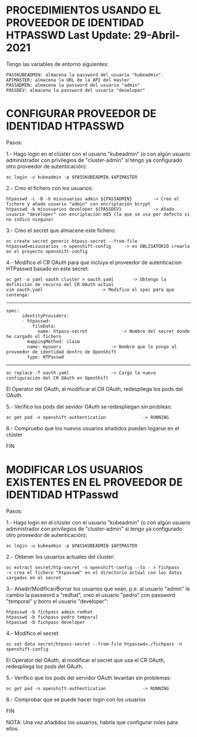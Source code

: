 PROCEDIMIENTOS USANDO EL PROVEEDOR DE IDENTIDAD HTPASSWD				Last Update: 29-Abril-2021
========================================================
Tengo las variables de entorno siguientes:

	PASSKUBEADMIN: almacena la password del usuario "kubeadmin".
	APIMASTER: almacena la URL de la API del master
	PASSADMIN: almacena la password del usuario "admin"
	PASSDEV: almacena la password del usuario "developer"


CONFIGURAR PROVEEDOR DE IDENTIDAD HTPASSWD				
===========================================
Pasos:

1.- Hago login en el clúster con el usuario "kubeadmin" (o con algún usuario administrador con privilegios de "cluster-admin" si tengo ya configurado otro proveedor de autenticación):

	oc login -u kubeadmin -p $PASSKUBEADMIN $APIMASTER

2.- Creo el fichero con los usuarios:

	htpasswd -c -B -b misusuarios admin ${PASSADMIN}		-> Creo el fichero y añado usuario "admin" con encriptación bcrypt
	htpasswd -b misusuarios developer ${PASSDEV}			-> Añado usuario "developer" con encriptación md5 (la que se usa por defecto si no indico ninguna)

3.- Creo el secret que almacene este fichero:

	oc create secret generic htpass-secret --from-file htpasswd=misuusarios -n openshift-config		-> es OBLIGATORIO crearlo en el proyecto openshift-config

4.- Modifico el CR OAuth para que incluya el proveedor de autenticacion HTPasswd basado en este secret:

	oc get -o yaml oauth cluster > oauth.yaml		-> Obtengo la definición de recurso del CR OAuth actual
	vim oauth.yaml						-> Modifico el spec para que contenga:

---------------------------------------------
	spec:
          identityProviders:
          - htpasswd:
              fileData:
                name: htpass-secret				-> Nombre del secret donde he cargado el fichero
            mappingMethod: claim
            name: myusers					-> Nombre que le pongo al proveedor de identidad dentro de OpenShift
            type: HTPasswd
---------------------------------------------

	oc replace -f oauth.yaml				-> Cargo la nueva configuración del CR OAuth en OpenShift

 El Operator del OAuth, al modificar el CR OAuth, redespliega los pods del OAuth.

5.- Verifico los pods del sevidor OAuth se redespliegan sin probleas:

	oc get pod -n openshift-authentication				-> RUNNING

6.- Compruebo que los nuevos usuarios añadidos pueden logarse en el clúster

  FIN

MODIFICAR LOS USUARIOS EXISTENTES EN EL PROVEEDOR DE IDENTIDAD HTPasswd
========================================================================
Pasos:

1.- Hago login en el clúster con el usuario "kubeadmin" (o con algún usuario administrador con privilegios de "cluster-admin" si tengo ya configurado otro proveedor de autenticación):

	oc login -u kubeadmin -p $PASSKUBEADMIN $APIMASTER

2.- Obtener los usuarios actuales del cluster:

	oc extract secret/htp-secret -n openshift-config --to - > fichpass			-> crea el fichero "htpasswd" en el directorio actual con los datos cargados en el secret

3.- Añadir/Modificar/Borrar los usuarios que sean, p.e. al usuario "admin" le cambio la password a "redhat", creo el usuario "pedro" con password "temporal" y borro el usuario "developer":

	htpasswd -b fichpass admin redhat
	htpasswd -b fichpass pedro temporal
	htpasswd -D fichpass developer

4.- Modifico el secret:

	oc set data secret/htpass-secret --from-file htpasswd=./fichpass -n openshift-config 

  El Operator del OAuth, al modificar el secret que usa el CR OAuth, redespliega los pods del OAuth.

5.- Verifico que los pods del servidor OAuth levantan sin problemas:

	oc get pod -n openshift-authentication				-> RUNNING

6.- Comprobar que se puede hacer login con los usuarios

 FIN



NOTA: Una vez añadidos los usuarios, habría que configurar roles para ellos.
